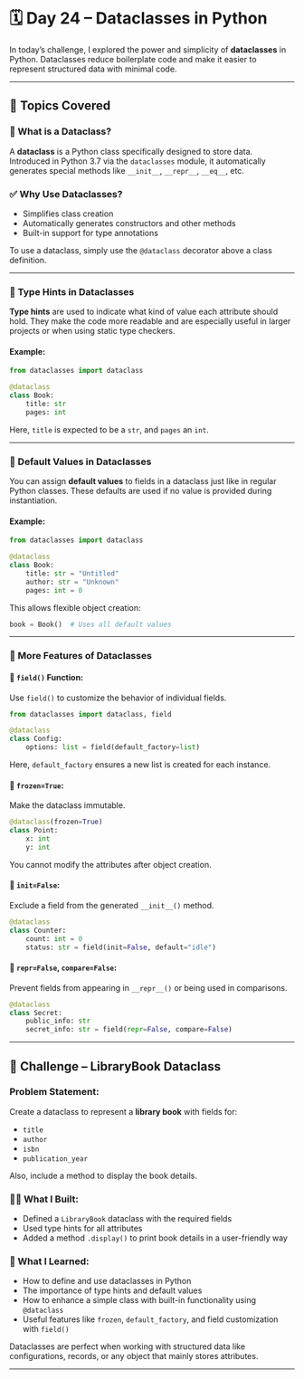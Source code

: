 # 🗓️ Day 24 – Dataclasses in Python

In today’s challenge, I explored the power and simplicity of **dataclasses** in Python. Dataclasses reduce boilerplate code and make it easier to represent structured data with minimal code.

---

## 🔹 Topics Covered

### 🔸 What is a Dataclass?

A **dataclass** is a Python class specifically designed to store data. Introduced in Python 3.7 via the `dataclasses` module, it automatically generates special methods like `__init__`, `__repr__`, `__eq__`, etc.

### ✅ Why Use Dataclasses?

* Simplifies class creation
* Automatically generates constructors and other methods
* Built-in support for type annotations

To use a dataclass, simply use the `@dataclass` decorator above a class definition.

---

### 🔸 Type Hints in Dataclasses

**Type hints** are used to indicate what kind of value each attribute should hold. They make the code more readable and are especially useful in larger projects or when using static type checkers.

#### Example:

```python
from dataclasses import dataclass

@dataclass
class Book:
    title: str
    pages: int
```

Here, `title` is expected to be a `str`, and `pages` an `int`.

---

### 🔸 Default Values in Dataclasses

You can assign **default values** to fields in a dataclass just like in regular Python classes. These defaults are used if no value is provided during instantiation.

#### Example:

```python
from dataclasses import dataclass

@dataclass
class Book:
    title: str = "Untitled"
    author: str = "Unknown"
    pages: int = 0
```

This allows flexible object creation:

```python
book = Book()  # Uses all default values
```

---

### 🔸 More Features of Dataclasses

#### 🔹 `field()` Function:

Use `field()` to customize the behavior of individual fields.

```python
from dataclasses import dataclass, field

@dataclass
class Config:
    options: list = field(default_factory=list)
```

Here, `default_factory` ensures a new list is created for each instance.

#### 🔹 `frozen=True`:

Make the dataclass immutable.

```python
@dataclass(frozen=True)
class Point:
    x: int
    y: int
```

You cannot modify the attributes after object creation.

#### 🔹 `init=False`:

Exclude a field from the generated `__init__()` method.

```python
@dataclass
class Counter:
    count: int = 0
    status: str = field(init=False, default="idle")
```

#### 🔹 `repr=False`, `compare=False`:

Prevent fields from appearing in `__repr__()` or being used in comparisons.

```python
@dataclass
class Secret:
    public_info: str
    secret_info: str = field(repr=False, compare=False)
```

---

## 🎯 Challenge – LibraryBook Dataclass

### Problem Statement:

Create a dataclass to represent a **library book** with fields for:

* `title`
* `author`
* `isbn`
* `publication_year`

Also, include a method to display the book details.

### 👨‍💻 What I Built:

* Defined a `LibraryBook` dataclass with the required fields
* Used type hints for all attributes
* Added a method `.display()` to print book details in a user-friendly way

### 🧠 What I Learned:

* How to define and use dataclasses in Python
* The importance of type hints and default values
* How to enhance a simple class with built-in functionality using `@dataclass`
* Useful features like `frozen`, `default_factory`, and field customization with `field()`

Dataclasses are perfect when working with structured data like configurations, records, or any object that mainly stores attributes.

---
